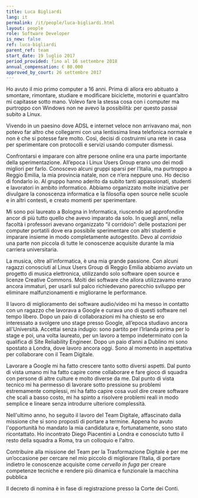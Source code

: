 ```yaml
---
title: Luca Bigliardi
lang: it
permalink: /it/people/luca-bigliardi.html
layout: people
role: Software Developer
is_new: false
ref: luca-bigliardi
parent_ref: team
start_date: 19 luglio 2017
period_provided: fino al 16 settembre 2018
annual_compensation: € 80.000
approved_by_court: 26 settembre 2017
---
```


Ho avuto il mio primo computer a 16 anni. Prima di allora ero abituato a
smontare, rimontare, studiare e modificare biciclette, motorini e quant’altro
mi capitasse sotto mano. Volevo fare la stessa cosa con i computer ma purtroppo
con Windows non ne avevo la possibilità: per questo passai subito a Linux.

Vivendo in un paesino dove ADSL e internet veloce non arrivavano mai, non
potevo far altro che collegarmi con una lentissima linea telefonica normale e
non è che si potesse fare molto. Così, decisi di costruirmi una rete in casa
per sperimentare con protocolli e servizi usando computer dismessi.

Confrontarsi e imparare con altre persone online era una parte importante della
sperimentazione. All’epoca i Linux Users Group erano uno dei modi migliori per
farlo. Conoscevo alcuni gruppi sparsi per l’Italia, ma purtroppo a Reggio
Emilia, la mia provincia natale, non ce n’era neppure uno. Ho deciso di
fondarlo io. Al gruppo hanno aderito da subito tanti appassionati, studenti e
lavoratori in ambito informatico. Abbiamo organizzato molte iniziative per
divulgare la conoscenza informatica e la filosofia open source nelle scuole e
in altri contesti, e creato momenti per sperimentare.

Mi sono poi laureato a Bologna in Informatica, riuscendo ad approfondire ancor
di più tutto quello che avevo imparato da solo. In quegli anni, nella facoltà i
professori avevano organizzato “il corridoio”: delle postazioni per computer
portatili dove era possibile sperimentare con altri studenti e imparare insieme
in modo completamente autogestito. Devo al _corridoio_ una parte non piccola di
tutte le conoscenze acquisite durante la mia carriera universitaria.

La musica, oltre all’informatica, è una mia grande passione. Con alcuni ragazzi
conosciuti al Linux Users Group di Reggio Emilia abbiamo avviato un progetto di
musica elettronica, utilizzando solo software open source e licenze Creative
Commons. Molti dei software che allora utilizzavamo erano ancora immaturi, per
usarli sul palco richiedevano parecchio sviluppo per eliminare malfunzionamenti
e migliorarne le performance.

Il lavoro di miglioramento dei software audio/video mi ha messo in contatto con
un ragazzo che lavorava a Google e curava uno di questi software nel tempo
libero. Dopo un paio di collaborazioni mi ha chiesto se ero interessato a
svolgere uno stage presso Google, all’epoca studiavo ancora all'Università.
Accettai senza indugio: sono partito per l’Irlanda prima per lo stage e poi,
una volta laureato, per un lavoro a tempo indeterminato con la qualifica di
Site Reliability Engineer. Dopo un paio d’anni a Dublino mi sono spostato a
Londra, dove lavoro ancora oggi. Sono al momento in aspettativa per collaborare
con il Team Digitale.

Lavorare a Google mi ha fatto crescere tanto sotto diversi aspetti. Dal punto
di vista umano mi ha fatto capire come collaborare e fare gioco di squadra con
persone di altre culture e molto diverse da me. Dal punto di vista tecnico mi
ha permesso di lavorare sotto pressione su problemi estremamente complessi, mi
ha fatto capire cosa vuol dire creare software che scali a basso costo, mi ha
spinto a risolvere problemi reali in modo semplice e lineare senza introdurre
ulteriore complessità.

Nell'ultimo anno, ho seguito il lavoro del Team Digitale, affascinato dalla
missione che si sono proposti di portare a termine. Appena ho avuto
l'opportunità ho mandato la mia candidatura e, fortunatamente, sono stato
ricontattato. Ho incontrato Diego Piacentini a Londra e conosciuto tutto il
resto della squadra a Roma, tra un colloquio e l'altro.

Contribuire alla missione del Team per la Trasformazione Digitale è per me
un’occasione per cercare nel mio piccolo di migliorare l’Italia, di portare
indietro le conoscenze acquisite come _cervello_ _in_ _fuga_ per creare
competenze tecniche e rendere più dinamica e funzionale la macchina pubblica


Il decreto di nomina è in fase di registrazione presso la Corte dei Conti.
